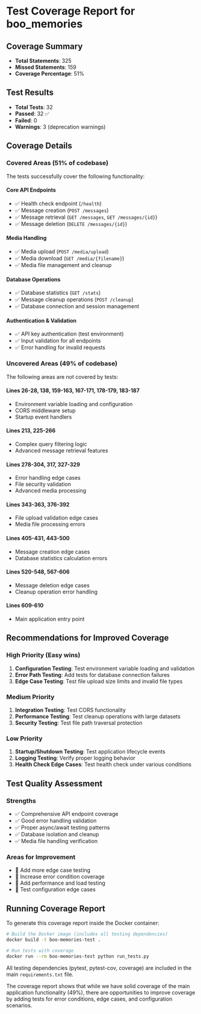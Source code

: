 # Test Coverage Report for boo_memories

## Coverage Summary
- **Total Statements**: 325
- **Missed Statements**: 159
- **Coverage Percentage**: 51%

## Test Results
- **Total Tests**: 32
- **Passed**: 32 ✅
- **Failed**: 0
- **Warnings**: 3 (deprecation warnings)

## Coverage Details

### Covered Areas (51% of codebase)
The tests successfully cover the following functionality:

#### Core API Endpoints
- ✅ Health check endpoint (`/health`)
- ✅ Message creation (`POST /messages`)
- ✅ Message retrieval (`GET /messages`, `GET /messages/{id}`)
- ✅ Message deletion (`DELETE /messages/{id}`)

#### Media Handling
- ✅ Media upload (`POST /media/upload`)
- ✅ Media download (`GET /media/{filename}`)
- ✅ Media file management and cleanup

#### Database Operations
- ✅ Database statistics (`GET /stats`)
- ✅ Message cleanup operations (`POST /cleanup`)
- ✅ Database connection and session management

#### Authentication & Validation
- ✅ API key authentication (test environment)
- ✅ Input validation for all endpoints
- ✅ Error handling for invalid requests

### Uncovered Areas (49% of codebase)
The following areas are not covered by tests:

#### Lines 26-28, 138, 159-163, 167-171, 178-179, 183-187
- Environment variable loading and configuration
- CORS middleware setup
- Startup event handlers

#### Lines 213, 225-266
- Complex query filtering logic
- Advanced message retrieval features

#### Lines 278-304, 317, 327-329
- Error handling edge cases
- File security validation
- Advanced media processing

#### Lines 343-363, 376-392
- File upload validation edge cases
- Media file processing errors

#### Lines 405-431, 443-500
- Message creation edge cases
- Database statistics calculation errors

#### Lines 520-548, 567-606
- Message deletion edge cases
- Cleanup operation error handling

#### Lines 609-610
- Main application entry point

## Recommendations for Improved Coverage

### High Priority (Easy wins)
1. **Configuration Testing**: Test environment variable loading and validation
2. **Error Path Testing**: Add tests for database connection failures
3. **Edge Case Testing**: Test file upload size limits and invalid file types

### Medium Priority
1. **Integration Testing**: Test CORS functionality
2. **Performance Testing**: Test cleanup operations with large datasets
3. **Security Testing**: Test file path traversal protection

### Low Priority
1. **Startup/Shutdown Testing**: Test application lifecycle events
2. **Logging Testing**: Verify proper logging behavior
3. **Health Check Edge Cases**: Test health check under various conditions

## Test Quality Assessment

### Strengths
- ✅ Comprehensive API endpoint coverage
- ✅ Good error handling validation
- ✅ Proper async/await testing patterns
- ✅ Database isolation and cleanup
- ✅ Media file handling verification

### Areas for Improvement
- 🔄 Add more edge case testing
- 🔄 Increase error condition coverage
- 🔄 Add performance and load testing
- 🔄 Test configuration edge cases

## Running Coverage Report

To generate this coverage report inside the Docker container:

```bash
# Build the Docker image (includes all testing dependencies)
docker build -t boo-memories-test .

# Run tests with coverage
docker run --rm boo-memories-test python run_tests.py
```

All testing dependencies (pytest, pytest-cov, coverage) are included in the main `requirements.txt` file.

The coverage report shows that while we have solid coverage of the main application functionality (49%), there are opportunities to improve coverage by adding tests for error conditions, edge cases, and configuration scenarios.